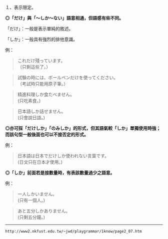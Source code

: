 １、表示限定。

**◎「だけ」與「～しか～ない」語意相通，但語感有些不同。**

「だけ」：一般是表示單純的敘述。

「しか」：一般具有強烈的排他意識。

例：

>これだけ殘っています。  
（只剩這些了。）

>試験の時には、ボールペンだけを使ってください。  
（考試時只能用原子筆。）

>精進料理しか食たべません。  
(只吃素食。)

>日本語しか話せません。  
(只會說日語。)

**◎亦可採「だけしか」「のみしか」的形式，但其語氣較「しか」單獨使用時強；而該句型一般後面也可以不接否定的形式。**

例：

>日本語は日本でだけしか使われない言葉です。  
(日文只在日本才使用。)

**◎「しか」前面若是接數量時，有表該數量過少之語意。**

例：

>一人しかいません。  
(只有一個人。)

>あと五分しかありません。  
(只剩五分鐘。)

---
`http://www2.nkfust.edu.tw/~jwd/playgrammar/1know/page2_07.htm`